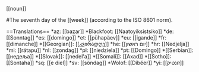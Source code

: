 [[noun]]

#The seventh day of the [[week]] (according to the ISO 8601 norm).

==Translations==
*az: [[bazar]]
*Blackfoot: [[Naatoyiksistsiko]]
*de: [[Sonntag]]
*es: [[domingo]]
*et: [[pühapäev]]
*eu: [[igande]]
*fr: [[dimanche]]
*[[Georgian]]: [[კვირადღე]]
*he: [[יום ראשון]]
*hr: [[Nedjelja]]
*mi: [[rätapu]]
*nl: [[zondag]]
*pl: [[niedziela]]
*pt: [[Domingo]]
*[[Serbian]]: [[недеља]]
*[[Slovak]]: [[nedel'a]]
*[[Somali]]: [[Axad]]
*[[Sotho]]: [[Sontaha]]
*sq: [[e diel]]
*sv: [[söndag]]
*Wolof: [[Dibéer]]
*yi: [[זונטיק]]